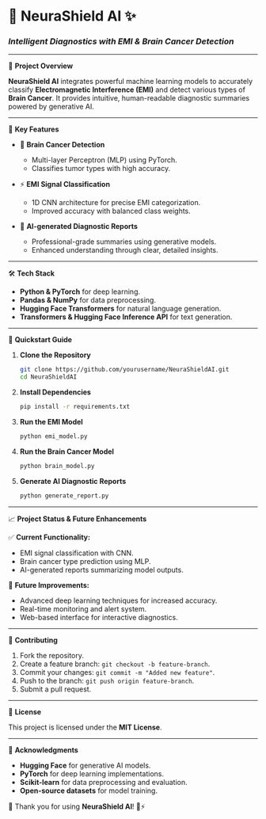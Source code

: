 # 🧠 NeuraShield AI ✨

### *Intelligent Diagnostics with EMI & Brain Cancer Detection*

---

🌟 **Project Overview**

**NeuraShield AI** integrates powerful machine learning models to accurately classify **Electromagnetic Interference (EMI)** and detect various types of **Brain Cancer**. It provides intuitive, human-readable diagnostic summaries powered by generative AI.

---

🚀 **Key Features**

- 🔬 **Brain Cancer Detection**
  - Multi-layer Perceptron (MLP) using PyTorch.
  - Classifies tumor types with high accuracy.

- ⚡ **EMI Signal Classification**
  - 1D CNN architecture for precise EMI categorization.
  - Improved accuracy with balanced class weights.

- 🤖 **AI-generated Diagnostic Reports**
  - Professional-grade summaries using generative models.
  - Enhanced understanding through clear, detailed insights.

---

🛠️ **Tech Stack**

- **Python & PyTorch** for deep learning.
- **Pandas & NumPy** for data preprocessing.
- **Hugging Face Transformers** for natural language generation.
- **Transformers & Hugging Face Inference API** for text generation.

---

🎯 **Quickstart Guide**

1. **Clone the Repository**
   ```bash
   git clone https://github.com/yourusername/NeuraShieldAI.git
   cd NeuraShieldAI
   ```

2. **Install Dependencies**
   ```bash
   pip install -r requirements.txt
   ```

3. **Run the EMI Model**
   ```bash
   python emi_model.py
   ```

4. **Run the Brain Cancer Model**
   ```bash
   python brain_model.py
   ```

5. **Generate AI Diagnostic Reports**
   ```bash
   python generate_report.py
   ```

---

📈 **Project Status & Future Enhancements**

✅ **Current Functionality:**
- EMI signal classification with CNN.
- Brain cancer type prediction using MLP.
- AI-generated reports summarizing model outputs.

🚀 **Future Improvements:**
- Advanced deep learning techniques for increased accuracy.
- Real-time monitoring and alert system.
- Web-based interface for interactive diagnostics.

---

🤝 **Contributing**

1. Fork the repository.
2. Create a feature branch: `git checkout -b feature-branch`.
3. Commit your changes: `git commit -m "Added new feature"`.
4. Push to the branch: `git push origin feature-branch`.
5. Submit a pull request.

---

📜 **License**

This project is licensed under the **MIT License**.

---

🙏 **Acknowledgments**

- **Hugging Face** for generative AI models.
- **PyTorch** for deep learning implementations.
- **Scikit-learn** for data preprocessing and evaluation.
- **Open-source datasets** for model training.

🚀 Thank you for using **NeuraShield AI**! 🧠⚡
